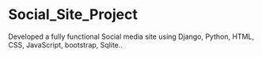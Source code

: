 # Social_Site_Project
Developed a fully functional Social media site using Django, Python, HTML, CSS, JavaScript, bootstrap, Sqlite.. 

